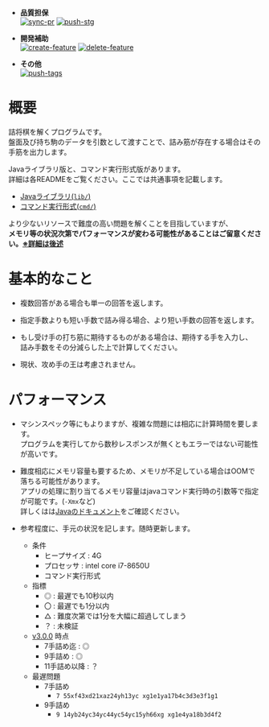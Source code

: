 - **品質担保**  
[![sync-pr](https://github.com/begyyal/tumeshogi_solver/actions/workflows/sync-pr.yml/badge.svg)](https://github.com/begyyal/tumeshogi_solver/actions/workflows/sync-pr.yml)
[![push-stg](https://github.com/begyyal/tumeshogi_solver/actions/workflows/push-stg.yml/badge.svg)](https://github.com/begyyal/tumeshogi_solver/actions/workflows/push-stg.yml)  

- **開発補助**  
[![create-feature](https://github.com/begyyal/tumeshogi_solver/actions/workflows/create-feature.yml/badge.svg)](https://github.com/begyyal/tumeshogi_solve/actions/workflows/create-feature.yml)
[![delete-feature](https://github.com/begyyal/tumeshogi_solver/actions/workflows/delete-feature.yml/badge.svg)](https://github.com/begyyal/tumeshogi_solver/actions/workflows/delete-feature.yml)   

- **その他**  
[![push-tags](https://github.com/begyyal/tumeshogi_solver/actions/workflows/push-tags.yml/badge.svg)](https://github.com/begyyal/tumeshogi_solver/actions/workflows/push-tags.yml)  

# 概要

詰将棋を解くプログラムです。  
盤面及び持ち駒のデータを引数として渡すことで、詰み筋が存在する場合はその手筋を出力します。  

Javaライブラリ版と、コマンド実行形式版があります。  
詳細は各READMEをご覧ください。ここでは共通事項を記載します。  
- [Javaライブラリ(`lib/`)](./lib/README.md)
- [コマンド実行形式(`cmd/`)](./cmd/README.md)

より少ないリソースで難度の高い問題を解くことを目指していますが、  
**メモリ等の状況次第でパフォーマンスが変わる可能性があることはご留意ください。[※詳細は後述](#パフォーマンス)**


# 基本的なこと

- 複数回答がある場合も単一の回答を返します。  

- 指定手数よりも短い手数で詰み得る場合、より短い手数の回答を返します。  

- もし受け手の打ち筋に期待するものがある場合は、期待する手を入力し、  
詰み手数をその分減らした上で計算してください。

- 現状、攻め手の王は考慮されません。  

# パフォーマンス

- マシンスペック等にもよりますが、複雑な問題には相応に計算時間を要します。  
プログラムを実行してから数秒レスポンスが無くともエラーではない可能性が高いです。

- 難度相応にメモリ容量も要するため、メモリが不足している場合はOOMで落ちる可能性があります。  
アプリの処理に割り当てるメモリ容量はjavaコマンド実行時の引数等で指定が可能です。(`-Xmx`など)  
詳しくはは[Javaのドキュメント](https://docs.oracle.com/en/java/javase/15/docs/specs/man/java.html#extra-options-for-java)をご確認ください。

- 参考程度に、手元の状況を記します。随時更新します。
  - 条件
    - ヒープサイズ : 4G
    - プロセッサ : intel core i7-8650U
    - コマンド実行形式
  - 指標
    - ◎ : 最遅でも10秒以内
    - 〇 : 最遅でも1分以内
    - △ : 難度次第では1分を大幅に超過してしまう
    - ？ : 未検証
  - [v3.0.0](https://github.com/begyyal/tumeshogi_solver/releases/tag/v1) 時点
    - 7手詰め迄 : ◎
    - 9手詰め : ◎
    - 11手詰め以降 : ？
  - 最遅問題
    - 7手詰め
      - `7 55xf43xd21xaz24yh13yc xg1e1ya17b4c3d3e3f1g1`
    - 9手詰め
      - `9 14yb24yc34yc44yc54yc15yh66xg xg1e4ya18b3d4f2`
